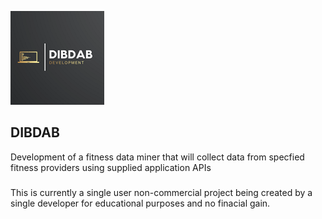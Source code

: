 ![DIBDAB](https://github.com/novo78/novo78.github.io/blob/main/dibdab4.png)

## DIBDAB

Development of a fitness data miner that will collect data from specfied fitness providers using supplied application APIs

### 

This is currently a single user non-commercial project being created by a single developer for educational purposes and no finacial gain.
